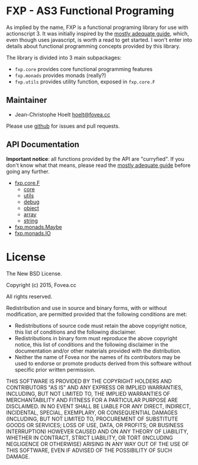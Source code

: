 # FXP - AS3 Functional Programing

As implied by the name, FXP is a functional programing library for use with actionscript 3. It was initially inspired by the [mostly adequate guide](https://github.com/DrBoolean/mostly-adequate-guide), which, even though uses javascript, is worth a read to get started. I won't enter into details about functional programming concepts provided by this library.

The library is divided into 3 main subpackages:
 * `fxp.core` provides core functional programming features
 * `fxp.monads` provides monads (really?)
 * `fxp.utils` provides utility function, exposed in `fxp.core.F`

## Maintainer

 * Jean-Christophe Hoelt <hoelt@fovea.cc>

Please use [github](https://github.com/j3k0/fxp-as3) for issues and pull requests.

## API Documentation

**Important notice**: all functions provided by the API are "curryfied". If you don't know what that means, please read the [mostly adequate guide](https://github.com/DrBoolean/mostly-adequate-guide) before going any further.

 * [fxp.core.F](doc/fxp.core.F.md)
   * [core](doc/fxp.core.F.md)
   * [utils](doc/fxp.core.F.utils.md)
   * [debug](doc/fxp.core.F.debug.md)
   * [object](doc/fxp.core.F.object.md)
   * [array](doc/fxp.core.F.array.md)
   * [string](doc/fxp.core.F.string.md)
 * [fxp.monads.Maybe](doc/fxp.monads.Maybe.md)
 * [fxp.monads.IO](doc/fxp.monads.IO.md)

# License

The New BSD License.

Copyright (c) 2015, Fovea.cc

All rights reserved.

Redistribution and use in source and binary forms, with or without modification, are permitted provided that the following conditions are met:
 * Redistributions of source code must retain the above copyright notice, this list of conditions and the following disclaimer.
 * Redistributions in binary form must reproduce the above copyright notice, this list of conditions and the following disclaimer in the documentation and/or other materials provided with the distribution.
 * Neither the name of Fovea nor the names of its contributors may be used to endorse or promote products derived from this software without specific prior written permission.

THIS SOFTWARE IS PROVIDED BY THE COPYRIGHT HOLDERS AND CONTRIBUTORS "AS IS" AND ANY EXPRESS OR IMPLIED WARRANTIES, INCLUDING, BUT NOT LIMITED TO, THE IMPLIED WARRANTIES OF MERCHANTABILITY AND FITNESS FOR A PARTICULAR PURPOSE ARE DISCLAIMED. IN NO EVENT SHALL <COPYRIGHT HOLDER> BE LIABLE FOR ANY DIRECT, INDIRECT, INCIDENTAL, SPECIAL, EXEMPLARY, OR CONSEQUENTIAL DAMAGES (INCLUDING, BUT NOT LIMITED TO, PROCUREMENT OF SUBSTITUTE GOODS OR SERVICES; LOSS OF USE, DATA, OR PROFITS; OR BUSINESS INTERRUPTION) HOWEVER CAUSED AND ON ANY THEORY OF LIABILITY, WHETHER IN CONTRACT, STRICT LIABILITY, OR TORT (INCLUDING NEGLIGENCE OR OTHERWISE) ARISING IN ANY WAY OUT OF THE USE OF THIS SOFTWARE, EVEN IF ADVISED OF THE POSSIBILITY OF SUCH DAMAGE.
